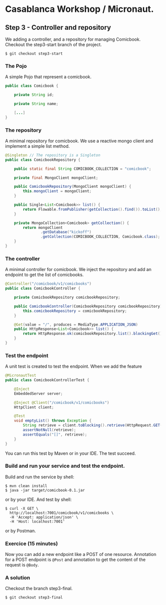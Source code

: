 # Casablanca Workshop / Micronaut.

## Step 3 - Controller and repository

We adding a controller, and a repository for managing Comicbook. Checkout the step3-start branch of the project.

```shell
$ git checkout step3-start
```

### The Pojo

A simple Pojo that represent a comicbook.

```java
public class Comicbook {

    private String id;

    private String name;

    [...]
}
```

### The repository

A minimal repository for comicbook. We use a reactive mongo client and implement a simple list method.

```java
@Singleton // The repository is a Singleton
public class ComicbookRepository {

    public static final String COMICBOOK_COLLECTION = "comicbook";

    private final MongoClient mongoClient;

    public ComicbookRepository(MongoClient mongoClient) {
        this.mongoClient = mongoClient;
    }

    public Single<List<Comicbook>> list() {
        return Flowable.fromPublisher(getCollection().find()).toList();
    }

    private MongoCollection<Comicbook> getCollection() {
        return mongoClient
                .getDatabase("kickoff")
                .getCollection(COMICBOOK_COLLECTION, Comicbook.class);
    }
}
```

### The controller

A minimal controller for comicbook. We inject the repository and add an endpoint to get the list of comicbooks.

```java
@Controller("/comicbook/v1/comicbooks")
public class ComicbookController {

    private ComicbookRepository comicbookRepository;

    public ComicbookController(ComicbookRepository comicbookRepository) {
        this.comicbookRepository = comicbookRepository;
    }

    @Get(value = "/", produces = MediaType.APPLICATION_JSON)
    public HttpResponse<List<Comicbook>> list() {
        return HttpResponse.ok(comicbookRepository.list().blockingGet());
    }
}
```
### Test the endpoint

A unit test is created to test the endpoint. When we add the feature 

```java
@MicronautTest
public class ComicbookControllerTest {

    @Inject
    EmbeddedServer server;

    @Inject @Client("/comicbook/v1/comicbooks")
    HttpClient client;

    @Test 
    void emptyList() throws Exception {
        String retrieve = client.toBlocking().retrieve(HttpRequest.GET(""), String.class);
        assertNotNull(retrieve);
        assertEquals("[]", retrieve);
    }
}
```
You can run this test by Maven or in your IDE. The test succeed.

### Build and run your service and test the endpoint.

Build and run the service by shell:
```shell
$ mvn clean install
$ java -jar target/comicbook-0.1.jar
```

or by your IDE. And test by shell:

```shell
$ curl -X GET \
  http://localhost:7001/comicbook/v1/comicbooks \
  -H 'Accept: application/json' \
  -H 'Host: localhost:7001' 
```

or by Postman.

### Exercice (15 minutes)

Now you can add a new endpoint like a POST of one resource. Annotation for a POST endpoint is `@Post` and annotation to get the content of the request is `@Body`.

### A solution

Checkout the branch step3-final.

```shell
$ git checkout step3-final
```